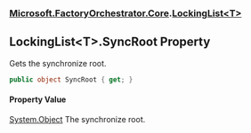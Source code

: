 ### [Microsoft.FactoryOrchestrator.Core](Microsoft_FactoryOrchestrator_Core.md 'Microsoft.FactoryOrchestrator.Core').[LockingList&lt;T&gt;](Microsoft_FactoryOrchestrator_Core_LockingList_T_.md 'Microsoft.FactoryOrchestrator.Core.LockingList&lt;T&gt;')
## LockingList&lt;T&gt;.SyncRoot Property
Gets the synchronize root.  
```csharp
public object SyncRoot { get; }
```
#### Property Value
[System.Object](https://docs.microsoft.com/en-us/dotnet/api/System.Object 'System.Object')
The synchronize root.  
